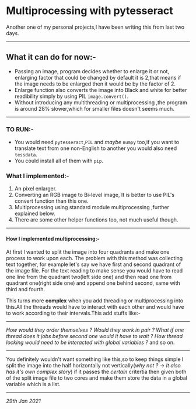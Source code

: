 # Multiprocessing with pytesseract

Another one of my personal projects,I have been writing this from last two days.

---

## What it can do for now:-
- Passing an image, program decides whether to enlarge it or not, enlarging factor that could be changed by default it is 2,that means if the image needs to be enlarged then it would be by the factor of 2.
- Enlarge function also converts the image into Black and white for better readibility simply by using PIL `image.convert()`.
- Without introducing any multithreading or multiprocessing ,the program is around 28% slower,which for smaller files doesn't seems much.
---
### TO RUN:-
- You would need `pytesseract`,`PIL` and *maybe* `numpy` too,if you want to translate text from one non-English to another you would also need `tessdata`.
- You could install all of them with `pip`.

### What I implemented:-
1. An pixel enlarger.
2. Converting an RGB image to Bi-level image, It is better to use PIL's convert function than this one.
3. Multiprocessing using standard module multiprocessing ,further explained below.
4. There are some other helper functions too, not much useful though.

---
#### How I implemented multiprocessing:-
At first I wanted to split the image into four quadrants and make one process to work upon each.
The problem with this method was collecting text together, for example let's say we have first and second quadrant of the image file. 
For the text reading to make sense you would have to read one line from the quadrant two(left side one) and then read one from quadrant 
one(right side one) and append one behind second, same with third and fourth.

This turns more **complex** when you add threading or multiprocessing 
into this.All the threads would have to interact with each other and 
would have to work according to their intervals.This add stuffs like:-

---
*How would they order themselves ? Would they work in pair ? What if one thread does it jobs before second one would it have to wait ? How thread locking would need to be interacted with global variables ?* and so on.

---
You definitely wouldn't want something like this,so to keep things simple I split the image into the half horizontally not vertically(*why not ?* -> *It also has it's own complex story*) if it passes the *certain* critertia then given both of the split image file to two cores and make them store the data in a global variable which is a list.

---
*29th Jan 2021*